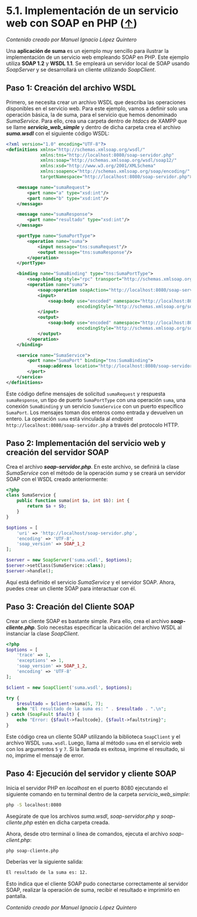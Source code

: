 # 5.1. Implementación de un servicio web con SOAP en PHP ([↑](README.md))

_Contenido creado por Manuel Ignacio López Quintero_

Una **aplicación de suma** es un ejemplo muy sencillo para ilustrar la implementación de un servicio web empleando SOAP en PHP. Este ejemplo utiliza **SOAP 1.2** y **WSDL 1.1**. Se empleará un servidor local de SOAP usando *SoapServer* y se desarrollará un cliente utilizando *SoapClient*.

## Paso 1: Creación del archivo WSDL

Primero, se necesita crear un archivo WSDL que describa las operaciones disponibles en el servicio web. Para este ejemplo, vamos a definir solo una operación básica, la de suma, para el servicio que hemos denominado *SumaService*. Para ello, crea una carpeta dentro de *htdocs* de XAMPP que se llame **_servicio_web_simple_** y dentro de dicha carpeta crea el archivo **_suma.wsdl_** con el siguiente código WSDL:

```xml
<?xml version="1.0" encoding="UTF-8"?>
<definitions xmlns="http://schemas.xmlsoap.org/wsdl/"
             xmlns:tns="http://localhost:8080/soap-servidor.php"
             xmlns:soap="http://schemas.xmlsoap.org/wsdl/soap12/"
             xmlns:xsd="http://www.w3.org/2001/XMLSchema"
             xmlns:soapenc="http://schemas.xmlsoap.org/soap/encoding/"
             targetNamespace="http://localhost:8080/soap-servidor.php">

    <message name="sumaRequest">
        <part name="a" type="xsd:int"/>
        <part name="b" type="xsd:int"/>
    </message>

    <message name="sumaResponse">
        <part name="resultado" type="xsd:int"/>
    </message>

    <portType name="SumaPortType">
        <operation name="suma">
            <input message="tns:sumaRequest"/>
            <output message="tns:sumaResponse"/>
        </operation>
    </portType>

    <binding name="SumaBinding" type="tns:SumaPortType">
        <soap:binding style="rpc" transport="http://schemas.xmlsoap.org/soap/http"/>
        <operation name="suma">
            <soap:operation soapAction="http://localhost:8080/soap-servidor.php#suma"/>
            <input>
                <soap:body use="encoded" namespace="http://localhost:8080/soap-servidor.php#suma"
                           encodingStyle="http://schemas.xmlsoap.org/soap/encoding/"/>
            </input>
            <output>
                <soap:body use="encoded" namespace="http://localhost:8080/soap-servidor.php#suma"
                           encodingStyle="http://schemas.xmlsoap.org/soap/encoding/"/>
            </output>
        </operation>
    </binding>

    <service name="SumaService">
        <port name="SumaPort" binding="tns:SumaBinding">
            <soap:address location="http://localhost:8080/soap-servidor.php"/>
        </port>
    </service>
</definitions>
```

Este código define mensajes de solicitud `sumaRequest` y respuesta `sumaResponse`, un tipo de puerto `SumaPortType` con una operación `suma`, una conexión `SumaBinding` y un servicio `SumaService` con un puerto específico `SumaPort`. Los mensajes toman dos enteros como entrada y devuelven un entero. La operación `suma` está vinculada al *endpoint* `http://localhost:8080/soap-servidor.php` a través del protocolo HTTP.

## Paso 2: Implementación del servicio web y creación del servidor SOAP

Crea el archivo **_soap-servidor.php_**. En este archivo, se definirá la clase *SumaService* con el método de la operación *suma* y se creará un servidor SOAP con el WSDL creado anteriormente:

```php
<?php
class SumaService {
    public function suma(int $a, int $b): int {
        return $a + $b;
    }
}

$options = [
    'uri' => 'http://localhost/soap-servidor.php',
    'encoding' => 'UTF-8',
    'soap_version' => SOAP_1_2
];

$server = new SoapServer('suma.wsdl', $options);
$server->setClass(SumaService::class);
$server->handle();
```

Aquí está definido el servicio _SumaService_ y el servidor SOAP. Ahora, puedes crear un cliente SOAP para interactuar con él.

## Paso 3: Creación del Cliente SOAP

Crear un cliente SOAP es bastante simple. Para ello, crea el archivo **_soap-cliente.php_**. Solo necesitas especificar la ubicación del archivo WSDL al instanciar la clase *SoapClient*.

```php
<?php
$options = [
    'trace' => 1,
    'exceptions' => 1,
    'soap_version' => SOAP_1_2,
    'encoding' => 'UTF-8'
];

$client = new SoapClient('suma.wsdl', $options);

try {
    $resultado = $client->suma(5, 7);
    echo "El resultado de la suma es: " . $resultado . ".\n";
} catch (SoapFault $fault) {
    echo "Error: {$fault->faultcode}, {$fault->faultstring}";
}
```

Este código crea un cliente SOAP utilizando la biblioteca `SoapClient` y el archivo WSDL `suma.wsdl`. Luego, llama al método `suma` en el servicio web con los argumentos `5` y `7`. Si la llamada es exitosa, imprime el resultado, si no, imprime el mensaje de error.

## Paso 4: Ejecución del servidor y cliente SOAP

Inicia el servidor PHP en *localhost* en el puerto 8080 ejecutando el siguiente comando en tu terminal dentro de la carpeta *servicio_web_simple*:

```sh
php -S localhost:8080
```

Asegúrate de que los archivos *suma.wsdl*, *soap-servidor.php* y *soap-cliente.php* estén en dicha carpeta creada.

Ahora, desde otro terminal o línea de comandos, ejecuta el archivo *soap-client.php*:

```sh
php soap-cliente.php
```

Deberías ver la siguiente salida:

```sh
El resultado de la suma es: 12.
```

Esto indica que el cliente SOAP pudo conectarse correctamente al servidor SOAP, realizar la operación de suma, recibir el resultado e imprimirlo en pantalla.

_Contenido creado por Manuel Ignacio López Quintero_
